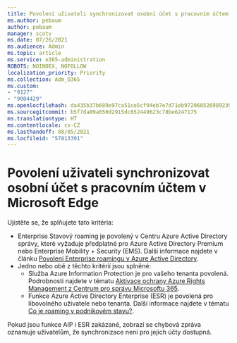 ```yaml
---
title: Povolení uživateli synchronizovat osobní účet s pracovním účtem v Microsoft Edge
ms.author: pebaum
author: pebaum
manager: scotv
ms.date: 07/26/2021
ms.audience: Admin
ms.topic: article
ms.service: o365-administration
ROBOTS: NOINDEX, NOFOLLOW
localization_priority: Priority
ms.collection: Adm_O365
ms.custom:
- "9127"
- "9004429"
ms.openlocfilehash: da435b37b689e97ca51ce5cf94eb7e7d71eb972060526989239310fac1460628
ms.sourcegitcommit: b5f7da89a650d2915dc652449623c78be6247175
ms.translationtype: HT
ms.contentlocale: cs-CZ
ms.lasthandoff: 08/05/2021
ms.locfileid: "57813391"
---
```

# <a name="enable-a-user-to-sync-a-personal-account-with-the-work-account-in-microsoft-edge"></a>Povolení uživateli synchronizovat osobní účet s pracovním účtem v Microsoft Edge

Ujistěte se, že splňujete tato kritéria:

- Enterprise Stavový roaming je povolený v Centru Azure Active Directory správy, které vyžaduje předplatné pro Azure Active Directory Premium nebo Enterprise Mobility + Security (EMS). Další informace najdete v článku [Povolení Enterprise roamingu v Azure Active Directory](/azure/active-directory/devices/enterprise-state-roaming-enable).
- Jedno nebo obě z těchto kritérií jsou splněné:
    - Služba Azure Information Protection je pro vašeho tenanta povolená. Podrobnosti najdete v tématu [Aktivace ochrany Azure Rights Management z Centrum pro správu Microsoftu 365](/azure/information-protection/activate-office365).
    - Funkce Azure Active Directory Enterprise (ESR) je povolená pro libovolného uživatele nebo tenanta. Další informace najdete v tématu [Co je roaming v podnikovém stavu?](/azure/active-directory/devices/enterprise-state-roaming-overview).

Pokud jsou funkce AIP i ESR zakázané, zobrazí se chybová zpráva oznamuje uživatelům, že synchronizace není pro jejich účty dostupná.
